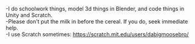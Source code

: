 -I do schoolwork things, model 3d things in Blender, and code things in Unity and Scratch.  
-Please don't put the milk in before the cereal. If you do, seek immediate help.  
-I use Scratch sometimes: https://scratch.mit.edu/users/dabigmoosebro/  

<!---
fusionmoose/fusionmoose is a ✨ special ✨ repository because its `README.md` (this file) appears on your GitHub profile.
You can click the Preview link to take a look at your changes.
--->
